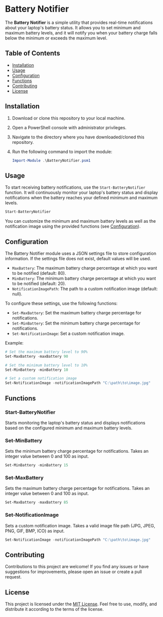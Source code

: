 # Battery Notifier

The **Battery Notifier** is a simple utility that provides real-time notifications about your laptop's battery status. It allows you to set minimum and maximum battery levels, and it will notify you when your battery charge falls below the minimum or exceeds the maximum level.

## Table of Contents

- [Installation](#installation)
- [Usage](#usage)
- [Configuration](#configuration)
- [Functions](#functions)
- [Contributing](#contributing)
- [License](#license)

## Installation

1. Download or clone this repository to your local machine.

2. Open a PowerShell console with administrator privileges.

3. Navigate to the directory where you have downloaded/cloned this repository.

4. Run the following command to import the module:

   ```powershell
   Import-Module .\BatteryNotifier.psm1
   ```

## Usage

To start receiving battery notifications, use the `Start-BatteryNotifier` function. It will continuously monitor your laptop's battery status and display notifications when the battery reaches your defined minimum and maximum levels.

```powershell
Start-BatteryNotifier
```

You can customize the minimum and maximum battery levels as well as the notification image using the provided functions (see [Configuration](#configuration)).

## Configuration

The Battery Notifier module uses a JSON settings file to store configuration information. If the settings file does not exist, default values will be used.

- `MaxBattery`: The maximum battery charge percentage at which you want to be notified (default: 80).
- `MinBattery`: The minimum battery charge percentage at which you want to be notified (default: 20).
- `NotificationImagePath`: The path to a custom notification image (default: null).

To configure these settings, use the following functions:

- `Set-MaxBattery`: Set the maximum battery charge percentage for notifications.
- `Set-MinBattery`: Set the minimum battery charge percentage for notifications.
- `Set-NotificationImage`: Set a custom notification image.

Example:

```powershell
# Set the maximum battery level to 90%
Set-MaxBattery -maxBattery 90

# Set the minimum battery level to 10%
Set-MinBattery -minBattery 10

# Set a custom notification image
Set-NotificationImage -notificationImagePath "C:\path\to\image.jpg"
```

## Functions

### Start-BatteryNotifier

Starts monitoring the laptop's battery status and displays notifications based on the configured minimum and maximum battery levels.

### Set-MinBattery

Sets the minimum battery charge percentage for notifications. Takes an integer value between 0 and 100 as input.

```powershell
Set-MinBattery -minBattery 15
```

### Set-MaxBattery

Sets the maximum battery charge percentage for notifications. Takes an integer value between 0 and 100 as input.

```powershell
Set-MaxBattery -maxBattery 85
```

### Set-NotificationImage

Sets a custom notification image. Takes a valid image file path (JPG, JPEG, PNG, GIF, BMP, ICO) as input.

```powershell
Set-NotificationImage -notificationImagePath "C:\path\to\image.jpg"
```

## Contributing

Contributions to this project are welcome! If you find any issues or have suggestions for improvements, please open an issue or create a pull request.

## License

This project is licensed under the [MIT License](LICENSE). Feel free to use, modify, and distribute it according to the terms of the license.
